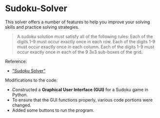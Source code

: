 # Sudoku-Solver
This solver offers a number of features to help you improve your solving skills and practice solving strategies.

> A sudoku solution must satisfy all of the following rules: Each of the digits 1-9 must occur exactly once in each row. Each of the digits 1-9 must occur exactly once in each column. Each of the digits 1-9 must occur exactly once in each of the 9 3x3 sub-boxes of the grid.

Reference:
- ["Sudoku Solver"](https://www.youtube.com/watch?v=OKcCGMqzuOw)

Modifications to the code:
- Constructed a **Graphical User Interface (GUI)** for a Sudoku game in Python.
- To ensure that the GUI functions properly, various code portions were changed.
- Added some buttons to run the program.
